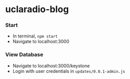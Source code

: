 # uclaradio-blog

### Start

- In terminal, `npm start`
- Navigate to localhost:3000

### View Database

- Navigate to localhost:3000/keystone
- Login with user credentials in `updates/0.0.1-admin.js`
